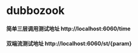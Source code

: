 # dubbozook
#### 简单三层调用测试地址 http://localhost:6060/time
#### 双端流测试地址 http://localhost:6060/st/{param}


